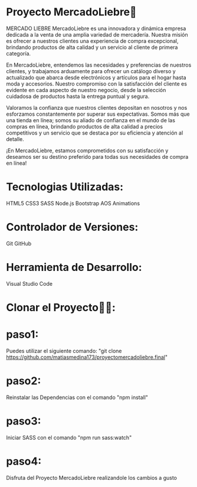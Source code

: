 # Proyecto MercadoLiebre🐇
MERCADO LIEBRE 
MercadoLiebre es una innovadora y dinámica empresa dedicada a la venta de una amplia variedad de mercadería. Nuestra misión es ofrecer a nuestros clientes una experiencia de compra excepcional, brindando productos de alta calidad y un servicio al cliente de primera categoría.

En MercadoLiebre, entendemos las necesidades y preferencias de nuestros clientes, y trabajamos arduamente para ofrecer un catálogo diverso y actualizado que abarca desde electrónicos y artículos para el hogar hasta moda y accesorios. Nuestro compromiso con la satisfacción del cliente es evidente en cada aspecto de nuestro negocio, desde la selección cuidadosa de productos hasta la entrega puntual y segura.

Valoramos la confianza que nuestros clientes depositan en nosotros y nos esforzamos constantemente por superar sus expectativas. Somos más que una tienda en línea; somos su aliado de confianza en el mundo de las compras en línea, brindando productos de alta calidad a precios competitivos y un servicio que se destaca por su eficiencia y atención al detalle.

¡En MercadoLiebre, estamos comprometidos con su satisfacción y deseamos ser su destino preferido para todas sus necesidades de compra en línea!

# Tecnologias Utilizadas:
HTML5
CSS3
SASS
Node.js
Bootstrap
AOS Animations

# Controlador de Versiones:
Git
GitHub

# Herramienta de Desarrollo:
Visual Studio Code


# Clonar el Proyecto🐇🐇:

# paso1:
Puedes utilizar el siguiente comando: "git clone https://github.com/matiasmedina173/proyectomercadoliebre.final"

# paso2:
Reinstalar las Dependencias con el comando "npm install"

# paso3:
Iniciar SASS con el comando "npm run sass:watch"

# paso4:
Disfruta del Proyecto MercadoLiebre realizandole los cambios a gusto
